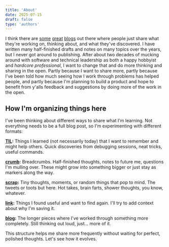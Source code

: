 ```yaml
---
title: 'About'
date: 2025-07-15
draft: false
type: 'authors'
---
```


I think there are [some](https://justin.searls.co) [great](https://simonwillison.net) [blogs](https://ronjeffries.com) out there where people just share what they're working on, thinking about, and what they've discovered. I have written many half-finished drafts and notes on many topics over the years, but I never got around to publishing. After about two decades of mucking around with software and technical leadership as both a happy hobbyist and *hardcore professional*, I want to change that and do more thinking and sharing in the open. Partly because I want to share more, partly because I've been told how much seeing how I work through problems has helped people, and partly because I'm planning to build a product and hope to benefit from y'alls feedback and suggestions by doing more of the work in the open.

## How I'm organizing things here

I've been thinking about different ways to share what I'm learning. Not everything needs to be a full blog post, so I'm experimenting with different formats:

**[TIL](/til/):** Things I learned (not necessarily today) that I want to remember and might help others. Quick discoveries from debugging sessions, neat tricks, useful commands.

**[crumb](/crumb/):** Breadcrumbs. Half-finished thoughts, notes to future me, questions I'm mulling over. These might grow into something bigger or just stay as markers along the way.

**[scrap](/scrap/):** Tiny thoughts, moments, or random things that pop to mind. The tweets or toots but here. Hot takes, brain farts, shower thoughts, you know, whatever.

**[link](/link/):** Things I found useful and want to find again. I'll try to add context about why I'm saving it.

<!--
**[presentation](/presentation/):** Talks I've given that I want to keep track of. Slides and video when available.
-->
**[blog](/blog/):** The longer pieces where I've worked through something more completely. Still thinking out loud, just… more of it.

This structure helps me share more frequently without waiting for perfect, polished thoughts. Let's see how it evolves.
